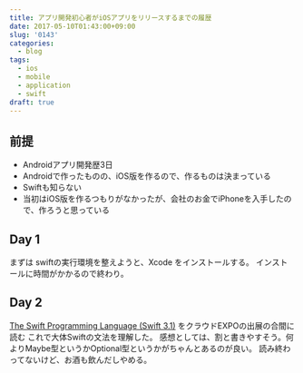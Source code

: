 ```yaml
---
title: アプリ開発初心者がiOSアプリをリリースするまでの履歴
date: 2017-05-10T01:43:00+09:00
slug: '0143'
categories:
  - blog
tags:
  - ios
  - mobile
  - application
  - swift
draft: true
---
```



## 前提
* Androidアプリ開発歴3日
* Androidで作ったものの、iOS版を作るので、作るものは決まっている
* Swiftも知らない
* 当初はiOS版を作るつもりがなかったが、会社のお金でiPhoneを入手したので、作ろうと思っている

## Day 1
まずは swiftの実行環境を整えようと、Xcode をインストールする。
インストールに時間がかかるので終わり。

## Day 2
[The Swift Programming Language (Swift 3.1)](https://developer.apple.com/library/content/documentation/Swift/Conceptual/Swift_Programming_Language/GuidedTour.html#//apple_ref/doc/uid/TP40014097-CH2-ID1) をクラウドEXPOの出展の合間に読む
これで大体Swiftの文法を理解した。
感想としては、割と書きやすそう。何よりMaybe型というかOptional型というかがちゃんとあるのが良い。
読み終わってないけど、お酒も飲んだしやめる。

